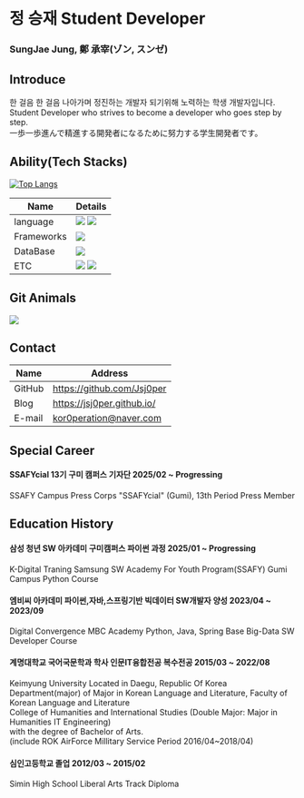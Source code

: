 # 정 승재 Student Developer

### SungJae Jung, 鄭 承宰(ゾン, スンゼ)


## Introduce

한 걸음 한 걸음 나아가며 정진하는 개발자 되기위해 노력하는 학생 개발자입니다.  
Student Developer who strives to become a developer who goes step by step.  
一歩一歩進んで精進する開発者になるために努力する学生開発者です。

## Ability(Tech Stacks)

[![Top Langs](https://github-readme-stats.vercel.app/api/top-langs/?username=Jsj0per)](https://github.com/anuraghazra/github-readme-stats)

| Name                 | Details |
| -------------------- | ------- |
| language             | <img src="https://img.shields.io/badge/Python-3776AB?style=for-the-badge&logo=Python&logoColor=yellow"> <img src="https://img.shields.io/badge/java-E11F21?style=for-the-badge&logo=OpenJDK&logoColor=white">  |
| Frameworks           | <img src="https://img.shields.io/badge/spring-6DB33F?style=for-the-badge&logo=Spring&logoColor=white">      |
| DataBase             | <img src="https://img.shields.io/badge/MySQL-4479A1?style=for-the-badge&logo=MySQL&logoColor=white">      |
| ETC                  | <img src="https://img.shields.io/badge/git-F05032?style=for-the-badge&logo=git&logoColor=white"> <img src="https://img.shields.io/badge/notion-000000?style=for-the-badge&logo=Notion&logoColor=white">     |

## Git Animals

<a href="https://github.com/devxb/gitanimals">
  <img src="https://render.gitanimals.org/farms/Jsj0per"/>
</a>

## Contact


| Name   | Address                    |
| ------ | -------------------------- |
| GitHub | https://github.com/Jsj0per |
| Blog   | https://jsj0per.github.io/ |
| E-mail | kor0peration@naver.com     |

## Special Career

#### SSAFYcial 13기 구미 캠퍼스 기자단 2025/02 ~ Progressing

SSAFY Campus Press Corps "SSAFYcial" (Gumi), 13th Period Press Member

## Education History

#### 삼성 청년 SW 아카데미 구미캠퍼스 파이썬 과정                                        2025/01 ~ Progressing

K-Digital Traning Samsung SW Academy For Youth Program(SSAFY) Gumi Campus Python Course

#### 엠비씨 아카데미 파이썬,자바,스프링기반 빅데이터 SW개발자 양성                        2023/04 ~ 2023/09  

Digital Convergence MBC Academy Python, Java, Spring Base Big-Data SW Developer Course

#### 계명대학교 국어국문학과 학사 인문IT융합전공 복수전공                                2015/03 ~ 2022/08  

Keimyung University Located in Daegu, Republic Of Korea  
Department(major) of Major in Korean Language and Literature, Faculty of Korean Language and Literature  
College of Humanities and International Studies (Double Major: Major in Humanities IT Engineering)  
with the degree of Bachelor of Arts.  
(include ROK AirForce Millitary Service Period 2016/04~2018/04)  

#### 심인고등학교 졸업                                                                   2012/03 ~ 2015/02  
Simin High School Liberal Arts Track Diploma
